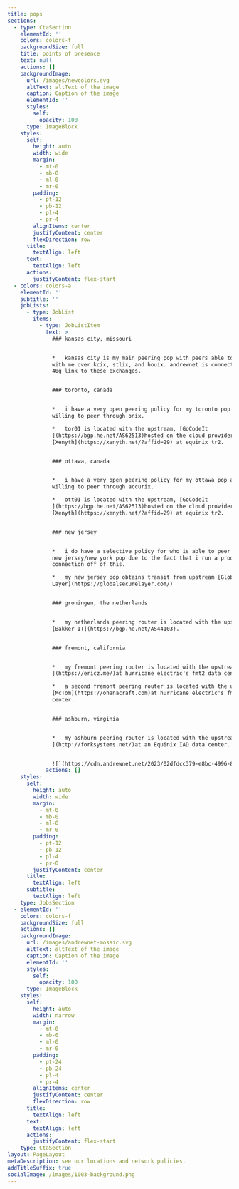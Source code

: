 ```yaml
---
title: pops
sections:
  - type: CtaSection
    elementId: ''
    colors: colors-f
    backgroundSize: full
    title: points of presence
    text: null
    actions: []
    backgroundImage:
      url: /images/newcolors.svg
      altText: altText of the image
      caption: Caption of the image
      elementId: ''
      styles:
        self:
          opacity: 100
      type: ImageBlock
    styles:
      self:
        height: auto
        width: wide
        margin:
          - mt-0
          - mb-0
          - ml-0
          - mr-0
        padding:
          - pt-12
          - pb-12
          - pl-4
          - pr-4
        alignItems: center
        justifyContent: center
        flexDirection: row
      title:
        textAlign: left
      text:
        textAlign: left
      actions:
        justifyContent: flex-start
  - colors: colors-a
    elementId: ''
    subtitle: ''
    jobLists:
      - type: JobList
        items:
          - type: JobListItem
            text: >
              ### kansas city, missouri


              *   kansas city is my main peering pop with peers able to connect
              with me over kcix, stlix, and houix. andrewnet is connected with a
              40g link to these exchanges.


              ### toronto, canada


              *   i have a very open peering policy for my toronto pop and i am
              willing to peer through onix.

              *   tor01 is located with the upstream, [GoCodeIt
              ](https://bgp.he.net/AS62513)hosted on the cloud provider,
              [Xenyth](https://xenyth.net/?affid=29) at equinix tr2.


              ### ottawa, canada


              *   i have a very open peering policy for my ottawa pop and i am
              willing to peer through accurix.

              *   ott01 is located with the upstream, [GoCodeIt
              ](https://bgp.he.net/AS62513)hosted on the cloud provider,
              [Xenyth](https://xenyth.net/?affid=29) at equinix tr2.


              ### new jersey


              *   i do have a selective policy for who is able to peer with my
              new jersey/new york pop due to the fact that i run a production
              connection off of this.

              *   my new jersey pop obtains transit from upstream [Global Secure
              Layer](https://globalsecurelayer.com/)


              ### groningen, the netherlands


              *   my netherlands peering router is located with the upstream,
              [Bakker IT](https://bgp.he.net/AS44103).


              ### fremont, california


              *   my fremont peering router is located with the upstream, [Eric
              ](https://ericz.me/)at hurricane electric's fmt2 data center.

              *   a second fremont peering router is located with the upstream,
              [McTom](https://ohanacraft.com)at hurricane electric's fmt1 data
              center.


              ### ashburn, virginia


              *   my ashburn peering router is located with the upstream, [Fork
              ](http://forksystems.net/)at an Equinix IAD data center.


              ![](https://cdn.andrewnet.net/2023/02dfdcc379-e8bc-4996-85ae-d0ec5a01bdba/as1003-backbone-final.svg)
            actions: []
    styles:
      self:
        height: auto
        width: wide
        margin:
          - mt-0
          - mb-0
          - ml-0
          - mr-0
        padding:
          - pt-12
          - pb-12
          - pl-4
          - pr-0
        justifyContent: center
      title:
        textAlign: left
      subtitle:
        textAlign: left
    type: JobsSection
  - elementId: ''
    colors: colors-f
    backgroundSize: full
    actions: []
    backgroundImage:
      url: /images/andrewnet-mosaic.svg
      altText: altText of the image
      caption: Caption of the image
      elementId: ''
      styles:
        self:
          opacity: 100
      type: ImageBlock
    styles:
      self:
        height: auto
        width: narrow
        margin:
          - mt-0
          - mb-0
          - ml-0
          - mr-0
        padding:
          - pt-24
          - pb-24
          - pl-4
          - pr-4
        alignItems: center
        justifyContent: center
        flexDirection: row
      title:
        textAlign: left
      text:
        textAlign: left
      actions:
        justifyContent: flex-start
    type: CtaSection
layout: PageLayout
metaDescription: see our locations and network policies.
addTitleSuffix: true
socialImage: /images/1003-background.png
---
```

